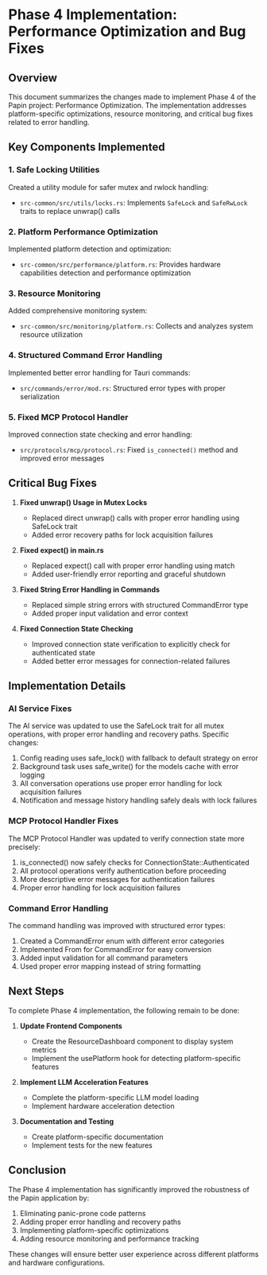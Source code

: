 # Phase 4 Implementation: Performance Optimization and Bug Fixes

## Overview

This document summarizes the changes made to implement Phase 4 of the Papin project: Performance Optimization. The implementation addresses platform-specific optimizations, resource monitoring, and critical bug fixes related to error handling.

## Key Components Implemented

### 1. Safe Locking Utilities

Created a utility module for safer mutex and rwlock handling:
- `src-common/src/utils/locks.rs`: Implements `SafeLock` and `SafeRwLock` traits to replace unwrap() calls

### 2. Platform Performance Optimization

Implemented platform detection and optimization:
- `src-common/src/performance/platform.rs`: Provides hardware capabilities detection and performance optimization

### 3. Resource Monitoring

Added comprehensive monitoring system:
- `src-common/src/monitoring/platform.rs`: Collects and analyzes system resource utilization

### 4. Structured Command Error Handling

Implemented better error handling for Tauri commands:
- `src/commands/error/mod.rs`: Structured error types with proper serialization

### 5. Fixed MCP Protocol Handler

Improved connection state checking and error handling:
- `src/protocols/mcp/protocol.rs`: Fixed `is_connected()` method and improved error messages

## Critical Bug Fixes

1. **Fixed unwrap() Usage in Mutex Locks**
   - Replaced direct unwrap() calls with proper error handling using SafeLock trait
   - Added error recovery paths for lock acquisition failures

2. **Fixed expect() in main.rs**
   - Replaced expect() call with proper error handling using match
   - Added user-friendly error reporting and graceful shutdown

3. **Fixed String Error Handling in Commands**
   - Replaced simple string errors with structured CommandError type
   - Added proper input validation and error context

4. **Fixed Connection State Checking**
   - Improved connection state verification to explicitly check for authenticated state
   - Added better error messages for connection-related failures

## Implementation Details

### AI Service Fixes

The AI service was updated to use the SafeLock trait for all mutex operations, with proper error handling and recovery paths. Specific changes:

1. Config reading uses safe_lock() with fallback to default strategy on error
2. Background task uses safe_write() for the models cache with error logging
3. All conversation operations use proper error handling for lock acquisition failures
4. Notification and message history handling safely deals with lock failures

### MCP Protocol Handler Fixes

The MCP Protocol Handler was updated to verify connection state more precisely:

1. is_connected() now safely checks for ConnectionState::Authenticated
2. All protocol operations verify authentication before proceeding
3. More descriptive error messages for authentication failures
4. Proper error handling for lock acquisition failures

### Command Error Handling

The command handling was improved with structured error types:

1. Created a CommandError enum with different error categories
2. Implemented From<MessageError> for CommandError for easy conversion
3. Added input validation for all command parameters
4. Used proper error mapping instead of string formatting

## Next Steps

To complete Phase 4 implementation, the following remain to be done:

1. **Update Frontend Components**
   - Create the ResourceDashboard component to display system metrics
   - Implement the usePlatform hook for detecting platform-specific features

2. **Implement LLM Acceleration Features**
   - Complete the platform-specific LLM model loading
   - Implement hardware acceleration detection

3. **Documentation and Testing**
   - Create platform-specific documentation
   - Implement tests for the new features

## Conclusion

The Phase 4 implementation has significantly improved the robustness of the Papin application by:

1. Eliminating panic-prone code patterns
2. Adding proper error handling and recovery paths
3. Implementing platform-specific optimizations
4. Adding resource monitoring and performance tracking

These changes will ensure better user experience across different platforms and hardware configurations.
